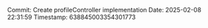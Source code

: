 ﻿Commit: Create profileController implementation
Date: 2025-02-08 22:31:59
Timestamp: 638845003354301773
